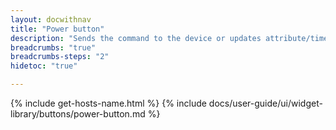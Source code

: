```yaml
---
layout: docwithnav
title: "Power button"
description: "Sends the command to the device or updates attribute/time series when the user pushes the button. Widget settings will enable you to configure behavior how to fetch the initial state and what to trigger when power on/off states."
breadcrumbs: "true"
breadcrumbs-steps: "2"
hidetoc: "true"

---
```

{% include get-hosts-name.html %}
{% include docs/user-guide/ui/widget-library/buttons/power-button.md %}
